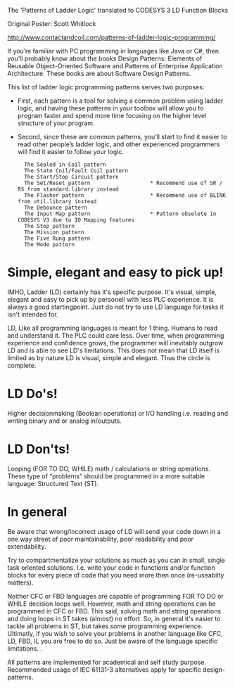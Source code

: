 The 'Patterns of Ladder Logic' translated to CODESYS 3 LD Function Blocks

Original Poster: Scott Whitlock

http://www.contactandcoil.com/patterns-of-ladder-logic-programming/

If you’re familiar with PC programming in languages like Java or C#, then you’ll probably know about the books Design Patterns: Elements of Reusable Object-Oriented Software and Patterns of Enterprise Application Architecture. These books are about Software Design Patterns.

This list of ladder logic programming patterns serves two purposes: 

* First, each pattern is a tool for solving a common problem using ladder logic, and having these patterns in your toolbox will allow you to program faster and spend more time focusing on the higher level structure of your program. 

* Second, since these are common patterns, you’ll start to find it easier to read other people’s ladder logic, and other experienced programmers will find it easier to follow your logic.

        The Sealed in Coil pattern              
        The State Coil/Fault Coil pattern               
        The Start/Stop Circuit pattern                          
        The Set/Reset pattern                   * Recommend use of SR / RS from standard.library instead
        The Flasher pattern                     * Recommend use of BLINK from util.library instead
        The Debounce pattern
        The Input Map pattern                   * Pattern obselete in CODESYS V3 due to IO Mapping features
        The Step pattern
        The Mission pattern
        The Five Rung pattern
        The Mode pattern


# Simple, elegant and easy to pick up!
IMHO, Ladder (LD) certainly has it's specific purpose. It's visual, simple, elegant and easy to pick up by personell with less PLC experience. It is always a good startingpoint. Just do not try to use LD language for tasks it isn't intended for. 

LD, Like all programming languages is meant for 1 thing. Humans to read and understand it. The PLC could care less. Over time, when programming experience and confidence grows, the programmer will inevitably outgrow LD and is able to see LD's limitations. This does not mean that LD itself is limited as by nature LD is visual, simple and elegant. Thus the circle is complete. 

# LD Do's!
Higher decisionmaking (Boolean operations) or I/O handling i.e. reading and writing binary and or analog in/outputs.

# LD Don'ts!
Looping (FOR TO DO, WHILE) math / calculations or string operations. 
These type of “problems” should be programmed in a more suitable language: Structured Text (ST).

# In general
Be aware that wrong/incorrect usage of LD will send your code down in a one way street of poor maintainability, poor readability and poor extendability. 

Try to compartmentalize your solutions as much as you can in small, single task oriented solutions. I.e. write your code in functions and/or function blocks for every piece of code that you need more then once (re-useabilty matters).

Neither CFC or FBD languages are capable of programming FOR TO DO or WHILE decision loops well. However, math and string operations can be programmed in CFC or FBD. This said, solving math and string operations and doing loops in ST takes (almost) no effort. So, in general it's easier to tackle all problems in ST, but takes some programming experience. Ultimatly, if you wish to solve your problems in another language like CFC, LD, FBD, IL you are free to do so. Just be aware of the language specific limitations. .


All patterns are implemented for academical and self study purpose. 
Recommended usage of IEC 61131-3 alternatives apply for specific design-patterns.
